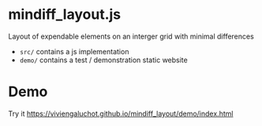 # mindiff_layout.js

Layout of expendable elements on an interger grid with minimal differences

* `src/` contains a js implementation
* `demo/` contains a test / demonstration static website

# Demo

Try it https://viviengaluchot.github.io/mindiff_layout/demo/index.html
